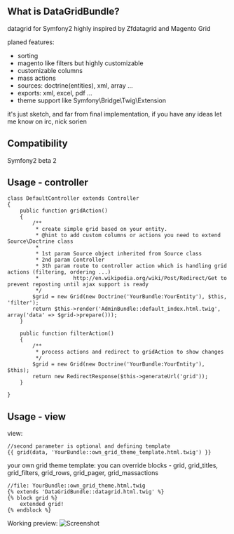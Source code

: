 What is DataGridBundle?
-----

datagrid for Symfony2 highly inspired by Zfdatagrid and Magento Grid

planed features:

 - sorting
 - magento like filters but highly customizable
 - customizable columns
 - mass actions
 - sources: doctrine(entities), xml, array ...
 - exports: xml, excel, pdf ...
 - theme support like Symfony\Bridge\Twig\Extension


it's just sketch, and far from final implementation, if you have any ideas let me know on irc, nick sorien

Compatibility
-----

Symfony2 beta 2


Usage - controller
-----

    class DefaultController extends Controller
    {
        public function gridAction()
        {
            /**
             * create simple grid based on your entity.
             * @hint to add custom columns or actions you need to extend Source\Doctrine class
             *
             * 1st param Source object inherited from Source class
             * 2nd param Controller
             * 3th param route to controller action which is handling grid actions (filtering, ordering ...)
             *           http://en.wikipedia.org/wiki/Post/Redirect/Get to prevent reposting until ajax support is ready
             */
            $grid = new Grid(new Doctrine('YourBundle:YourEntity'), $this, 'filter');
            return $this->render('AdminBundle::default_index.html.twig', array('data' => $grid->prepare()));
        }

        public function filterAction()
        {
            /**
             * process actions and redirect to gridAction to show changes
             */
            $grid = new Grid(new Doctrine('YourBundle:YourEntity'), $this);
            return new RedirectResponse($this->generateUrl('grid'));
        }

    }

Usage - view
-----
view:

    //second parameter is optional and defining template
    {{ grid(data, 'YourBundle::own_grid_theme_template.html.twig') }}

your own grid theme template: you can override blocks - grid, grid_titles, grid_filters, grid_rows, grid_pager, grid_massactions

    //file: YourBundle::own_grid_theme.html.twig
    {% extends 'DataGridBundle::datagrid.html.twig' %}
    {% block grid %}
        extended grid!
    {% endblock %}


Working preview:
<img src="http://vortex-portal.com/datagrid/grid1.png" alt="Screenshot" />
